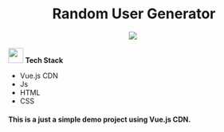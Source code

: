 <h1 align="center">
    Random User Generator
</h1>

<p align="center">
    <img src="https://img.shields.io/badge/Status-Demo-success" />&nbsp;
</p>

<img src="https://media.giphy.com/media/iY8CRBdQXODJSCERIr/giphy.gif" width="30px">&nbsp;**Tech Stack**

- Vue.js CDN
- Js
- HTML
- CSS

#### This is a just a simple demo project using Vue.js CDN.